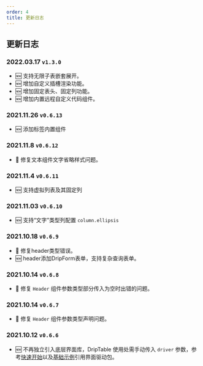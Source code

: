 ```yaml
---
order: 4
title: 更新日志
---
```


## 更新日志

### 2022.03.17 `v1.3.0`

* 🆕 支持无限子表嵌套展开。
* 🆕 增加自定义插槽渲染功能。
* 🆕 增加固定表头、固定列功能。
* 🆕 增加内置远程自定义代码组件。

### 2021.11.26 `v0.6.13`

* 🆕 添加标签内置组件

### 2021.11.8 `v0.6.12`

* 🐞 修复文本组件文字省略样式问题。

### 2021.11.4 `v0.6.11`

* 🆕 支持虚拟列表及其固定列

### 2021.11.03 `v0.6.10`

* 🆕 支持“文字”类型列配置 `column.ellipsis`

### 2021.10.18 `v0.6.9`

* 🐞 修复header类型错误。
* 🆕 header添加DripForm表单，支持复杂查询表单。

### 2021.10.14 `v0.6.8`

* 🐞 修复 `Header` 组件参数类型部分传入为空时出错的问题。

### 2021.10.14 `v0.6.7`

* 🐞 修复 `Header` 组件参数类型声明问题。

### 2021.10.12 `v0.6.6`

* 🆕 不再独立引入底层界面库，DripTable 使用处需手动传入 `driver` 参数，参考[快速开始](/drip-table/guide/fast-start#安装)以及[基础示例](/drip-table/guide/basic-demo)引用界面驱动包。
